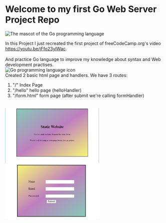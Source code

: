 <h1>Welcome to my first Go Web Server Project Repo</h1>
<img alt="The mascot of the Go programming language" src="https://www.freecodecamp.org/news/content/images/2021/10/golang.png"  width="300">

In this Project I just recreated the first project of freeCodeCamp.org's video https://youtu.be/jFfo23yIWac.
<br><br>
And practice Go language to improve my knowledge about syntax and Web development practises.
<br>
<img alt="Go programming language icon" src="https://upload.wikimedia.org/wikipedia/commons/0/05/Go_Logo_Blue.svg"  width="300">
<br>
Created 2 basic html page and handlers. We have 3 routes: 
<ol>
  <li>"/" Index Page</li>
  <li>"/hello" hello page (helloHandler)</li>
  <li>"/form.html" form page (after submit we're calling formHandler)</li>
</ol>
<br>
<div>
    <img src="./Assets/Index.png"  width="300">
    <img src="./Assets/Form.png"  width="300">
</div>